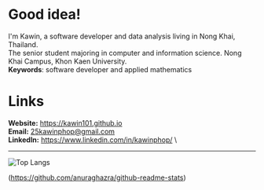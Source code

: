 # Good idea!
I'm Kawin, a software developer and data analysis living in Nong Khai, Thailand. \
The senior student majoring in computer and information science. Nong Khai Campus, Khon Kaen University. \
**Keywords**: software developer and applied mathematics

# Links
**Website:** https://kawin101.github.io \
**Email:** 25kawinphop@gmail.com \
**LinkedIn:** https://www.linkedin.com/in/kawinphop/ \

---

![Top Langs](https://github-readme-stats.vercel.app/api/top-langs/?username=kawin101&layout=compact)

(https://github.com/anuraghazra/github-readme-stats)
